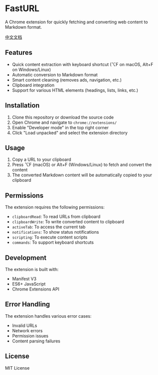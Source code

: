 # FastURL

A Chrome extension for quickly fetching and converting web content to Markdown format.

[中文文档](README_zh.md)

## Features

- Quick content extraction with keyboard shortcut (⌥F on macOS, Alt+F on Windows/Linux)
- Automatic conversion to Markdown format
- Smart content cleaning (removes ads, navigation, etc.)
- Clipboard integration
- Support for various HTML elements (headings, lists, links, etc.)

## Installation

1. Clone this repository or download the source code
2. Open Chrome and navigate to `chrome://extensions/`
3. Enable "Developer mode" in the top right corner
4. Click "Load unpacked" and select the extension directory

## Usage

1. Copy a URL to your clipboard
2. Press ⌥F (macOS) or Alt+F (Windows/Linux) to fetch and convert the content
3. The converted Markdown content will be automatically copied to your clipboard

## Permissions

The extension requires the following permissions:
- `clipboardRead`: To read URLs from clipboard
- `clipboardWrite`: To write converted content to clipboard
- `activeTab`: To access the current tab
- `notifications`: To show status notifications
- `scripting`: To execute content scripts
- `commands`: To support keyboard shortcuts

## Development

The extension is built with:
- Manifest V3
- ES6+ JavaScript
- Chrome Extensions API

## Error Handling

The extension handles various error cases:
- Invalid URLs
- Network errors
- Permission issues
- Content parsing failures

## License

MIT License 